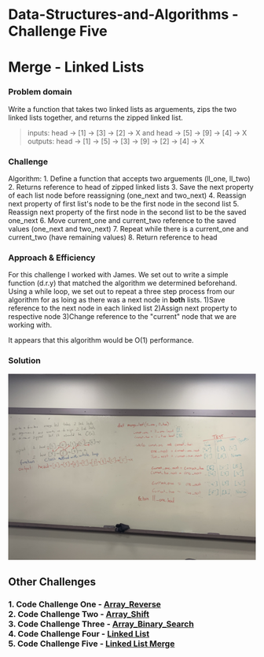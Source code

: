 # Data-Structures-and-Algorithms - Challenge Five

# Merge - Linked Lists
### Problem domain
Write a function that takes two linked lists as arguements, zips the two linked lists together, and returns the zipped linked list.<br>
> inputs: head -> [1] -> [3] -> [2] -> X and head -> [5] -> [9] -> [4] -> X
outputs: head -> [1] -> [5] -> [3] -> [9] -> [2] -> [4] -> X  
### Challenge
Algorithm:
    1. Define a function that accepts two arguements (ll_one, ll_two)
    2. Returns reference to head of zipped linked lists
    3. Save the next property of each list node before reassigning (one_next and two_next)
    4. Reassign next property of first list's node to be the first node in the second list
    5. Reassign next property of the first node in the second list to be the saved one_next
    6. Move current_one and current_two reference to the saved values (one_next and two_next)
    7. Repeat while there is a current_one and current_two (have remaining values)
    8. Return reference to head
### Approach & Efficiency
For this challenge I worked with James. We set out to write a simple function (d.r.y) that matched the algorithm we determined beforehand. Using a while loop, we set out to repeat a three step process from our algorithm for as loing as there was a next node in **both** lists. 1)Save reference to the next node in each linked list 2)Assign next property to respective node 3)Change reference to the "current" node that we are working with. 

It appears that this algorithm would be O(1) performance.
### Solution
![merge_list](../../assets/merge_list.jpeg)

## Other Challenges
### 1. Code Challenge One - [Array_Reverse](https://github.com/kochsj/python-data-structures-and-algorithms/challenges/array_reverse.py)<br>2. Code Challenge Two - [Array_Shift](https://github.com/kochsj/python-data-structures-and-algorithms/challenges/array_shift)<br>3. Code Challenge Three - [Array_Binary_Search](https://github.com/kochsj/python-data-structures-and-algorithms/tree/master/challenges/array_binary_search)<br>4. Code Challenge Four - [Linked List](https://github.com/kochsj/python-data-structures-and-algorithms/tree/master/Data-Structures/linked_list)<br>5. Code Challenge Five - [Linked List Merge](https://github.com/kochsj/python-data-structures-and-algorithms/tree/master/challenges/ll_merge)

